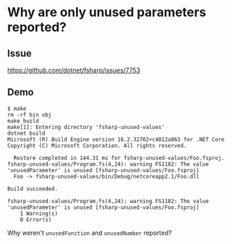 Why are only unused parameters reported?
========================================

Issue
-----
https://github.com/dotnet/fsharp/issues/7753

Demo
----
```
$ make
rm -rf bin obj
make build
make[1]: Entering directory 'fsharp-unused-values'
dotnet build
Microsoft (R) Build Engine version 16.2.32702+c4012a063 for .NET Core
Copyright (C) Microsoft Corporation. All rights reserved.

  Restore completed in 144.31 ms for fsharp-unused-values/Foo.fsproj.
fsharp-unused-values/Program.fs(4,24): warning FS1182: The value 'unusedParameter' is unused [fsharp-unused-values/Foo.fsproj]
  Foo -> fsharp-unused-values/bin/Debug/netcoreapp2.1/Foo.dll

Build succeeded.

fsharp-unused-values/Program.fs(4,24): warning FS1182: The value 'unusedParameter' is unused [fsharp-unused-values/Foo.fsproj]
    1 Warning(s)
    0 Error(s)
```

Why weren't `unusedFunction` and `unusedNumber` reported?
